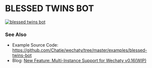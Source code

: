 # BLESSED TWINS BOT

[![blessed twins bot](https://chatie.github.io/wechaty/images/blessed-twins-bot.png)](https://asciinema.org/a/177857)

### See Also

* Example Source Code: <https://github.com/Chatie/wechaty/tree/master/examples/blessed-twins-bot>
* Blog: [New Feature: Multi-Instance Support for Wechaty v0.16(WIP)](https://blog.chatie.io/blessed-twins-bot/)
